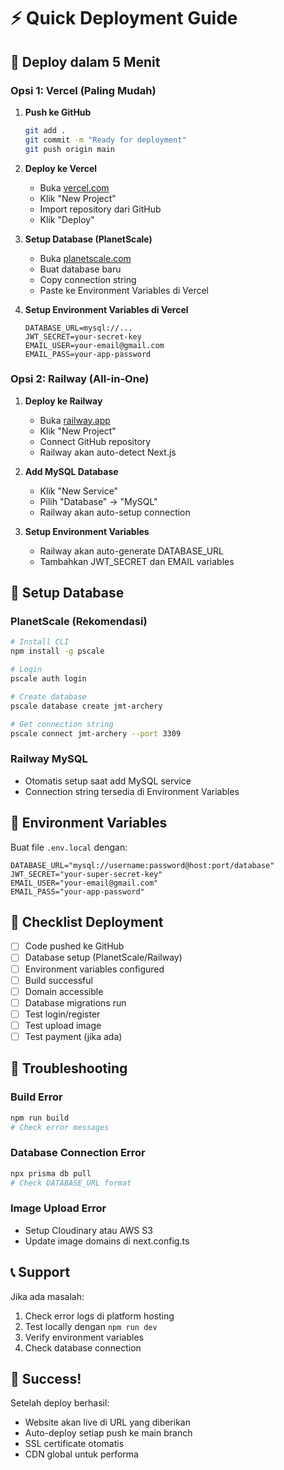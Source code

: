 # ⚡ Quick Deployment Guide

## 🚀 Deploy dalam 5 Menit

### Opsi 1: Vercel (Paling Mudah)

1. **Push ke GitHub**
   ```bash
   git add .
   git commit -m "Ready for deployment"
   git push origin main
   ```

2. **Deploy ke Vercel**
   - Buka [vercel.com](https://vercel.com)
   - Klik "New Project"
   - Import repository dari GitHub
   - Klik "Deploy"

3. **Setup Database (PlanetScale)**
   - Buka [planetscale.com](https://planetscale.com)
   - Buat database baru
   - Copy connection string
   - Paste ke Environment Variables di Vercel

4. **Setup Environment Variables di Vercel**
   ```
   DATABASE_URL=mysql://...
   JWT_SECRET=your-secret-key
   EMAIL_USER=your-email@gmail.com
   EMAIL_PASS=your-app-password
   ```

### Opsi 2: Railway (All-in-One)

1. **Deploy ke Railway**
   - Buka [railway.app](https://railway.app)
   - Klik "New Project"
   - Connect GitHub repository
   - Railway akan auto-detect Next.js

2. **Add MySQL Database**
   - Klik "New Service"
   - Pilih "Database" → "MySQL"
   - Railway akan auto-setup connection

3. **Setup Environment Variables**
   - Railway akan auto-generate DATABASE_URL
   - Tambahkan JWT_SECRET dan EMAIL variables

## 🔧 Setup Database

### PlanetScale (Rekomendasi)
```bash
# Install CLI
npm install -g pscale

# Login
pscale auth login

# Create database
pscale database create jmt-archery

# Get connection string
pscale connect jmt-archery --port 3309
```

### Railway MySQL
- Otomatis setup saat add MySQL service
- Connection string tersedia di Environment Variables

## 📝 Environment Variables

Buat file `.env.local` dengan:
```env
DATABASE_URL="mysql://username:password@host:port/database"
JWT_SECRET="your-super-secret-key"
EMAIL_USER="your-email@gmail.com"
EMAIL_PASS="your-app-password"
```

## 🎯 Checklist Deployment

- [ ] Code pushed ke GitHub
- [ ] Database setup (PlanetScale/Railway)
- [ ] Environment variables configured
- [ ] Build successful
- [ ] Domain accessible
- [ ] Database migrations run
- [ ] Test login/register
- [ ] Test upload image
- [ ] Test payment (jika ada)

## 🚨 Troubleshooting

### Build Error
```bash
npm run build
# Check error messages
```

### Database Connection Error
```bash
npx prisma db pull
# Check DATABASE_URL format
```

### Image Upload Error
- Setup Cloudinary atau AWS S3
- Update image domains di next.config.ts

## 📞 Support

Jika ada masalah:
1. Check error logs di platform hosting
2. Test locally dengan `npm run dev`
3. Verify environment variables
4. Check database connection

## 🎉 Success!

Setelah deploy berhasil:
- Website akan live di URL yang diberikan
- Auto-deploy setiap push ke main branch
- SSL certificate otomatis
- CDN global untuk performa 